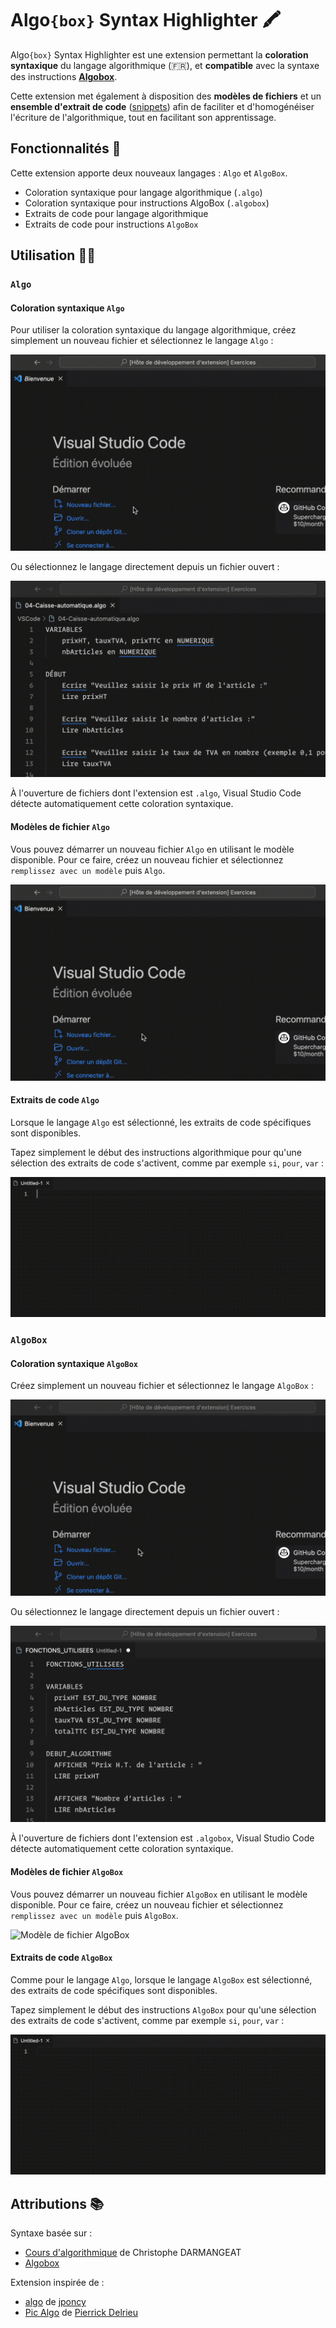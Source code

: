 # Algo`{box}` Syntax Highlighter 🖍

Algo`{box}` Syntax Highlighter est une extension permettant la **coloration syntaxique** du langage algorithmique (🇫🇷), et **compatible** avec la syntaxe des instructions **[Algobox](https://www.xm1math.net/algobox)**.

Cette extension met également à disposition des **modèles de fichiers** et un **ensemble d'extrait de code** ([snippets](https://code.visualstudio.com/docs/editor/userdefinedsnippets)) afin de faciliter et d'homogénéiser l'écriture de l'algorithmique, tout en facilitant son apprentissage.

## Fonctionnalités 🧰

Cette extension apporte deux nouveaux langages : `Algo` et `AlgoBox`.

* Coloration syntaxique pour langage algorithmique (`.algo`)
* Coloration syntaxique pour instructions AlgoBox (`.algobox`)
* Extraits de code pour langage algorithmique
* Extraits de code pour instructions `AlgoBox`

<!-- ## Installation ⚙️ -->

## Utilisation 🧑‍💻

### `Algo`

#### Coloration syntaxique `Algo`

Pour utiliser la coloration syntaxique du langage algorithmique, créez simplement un nouveau fichier et sélectionnez le langage `Algo` :

![Création d'un nouveau fichier avec le langage `Algo`](images/documentation/algo/01.1-nouveau-fichier.gif)

Ou sélectionnez le langage directement depuis un fichier ouvert :

![Sélection langage `Algo`](images/documentation/algo/01.2-selection-langage.gif)

À l'ouverture de fichiers dont l'extension est `.algo`, Visual Studio Code détecte automatiquement cette coloration syntaxique.

#### Modèles de fichier `Algo`

Vous pouvez démarrer un nouveau fichier `Algo` en utilisant le modèle disponible.
Pour ce faire, créez un nouveau fichier et sélectionnez `remplissez avec un modèle` puis `Algo`.

![Modèle de fichier `Algo`](images/documentation/algo/02-modele-fichier.gif)

#### Extraits de code `Algo`

Lorsque le langage `Algo` est sélectionné, les extraits de code spécifiques sont disponibles.

Tapez simplement le début des instructions algorithmique pour qu'une sélection des extraits de code s'activent, comme par exemple `si`, `pour`, `var` :

![Exemple de snippet `Algo`](images/documentation/algo/03-snippet.gif)

### `AlgoBox`

#### Coloration syntaxique `AlgoBox`

Créez simplement un nouveau fichier et sélectionnez le langage `AlgoBox` :

![Création d'un nouveau fichier avec le langage `AlgoBox`](images/documentation/algobox/01.1-nouveau-fichier.gif)

Ou sélectionnez le langage directement depuis un fichier ouvert :

![Sélection langage `AlgoBox`](images/documentation/algobox/01.2-selection-langage.gif)

À l'ouverture de fichiers dont l'extension est `.algobox`, Visual Studio Code détecte automatiquement cette coloration syntaxique.

#### Modèles de fichier `AlgoBox`

Vous pouvez démarrer un nouveau fichier `AlgoBox` en utilisant le modèle disponible.
Pour ce faire, créez un nouveau fichier et sélectionnez `remplissez avec un modèle` puis `AlgoBox`.

![Modèle de fichier `AlgoBox`](images/documentation/algobox/02-snippet.gif)

#### Extraits de code `AlgoBox`

Comme pour le langage `Algo`, lorsque le langage `AlgoBox` est sélectionné, des extraits de code spécifiques sont disponibles.

Tapez simplement le début des instructions `AlgoBox` pour qu'une sélection des extraits de code s'activent, comme par exemple `si`, `pour`, `var` :

![Exemple de snippet `AlgoBox`](images/documentation/algobox/03-snippet.gif)

<!-- ## À venir 🚀 -->

## Attributions 📚

Syntaxe basée sur :

* [Cours d'algorithmique](http://cours.pise.info/algo/index.htm) de Christophe DARMANGEAT
* [Algobox](https://www.xm1math.net/algobox)

Extension inspirée de :

* [algo](https://marketplace.visualstudio.com/items?itemName=jponcy.algo-tact) de [jponcy](https://marketplace.visualstudio.com/publishers/jponcy)
* [Pic Algo](https://marketplace.visualstudio.com/items?itemName=PierrickDelrieu.pic-algo) de [Pierrick Delrieu](https://marketplace.visualstudio.com/publishers/PierrickDelrieu)

